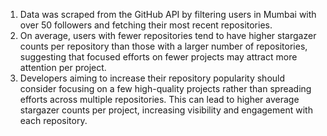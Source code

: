 1. Data was scraped from the GitHub API by filtering users in Mumbai with over 50 followers and fetching their most recent repositories.
2. On average, users with fewer repositories tend to have higher stargazer counts per repository than those with a larger number of repositories, suggesting that focused efforts on fewer projects may attract more attention per project.
3. Developers aiming to increase their repository popularity should consider focusing on a few high-quality projects rather than spreading efforts across multiple repositories. This can lead to higher average stargazer counts per project, increasing visibility and engagement with each repository.
